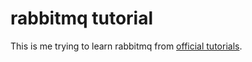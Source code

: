 # rabbitmq tutorial

This is me trying to learn rabbitmq from [official tutorials](https://www.rabbitmq.com/getstarted.html).
